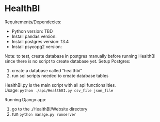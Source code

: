 # HealthBI

Requirements/Dependecies:
- Python version: TBD
- Install pandas version:
- Install postgres version: 13.4
- Install psycopg2 version:

Note: to test, create database in postgres manually before running HealthBI since there is no script to create database yet.
Setup Postgres:
1. create a database called "healthbi"
2. run sql scripts needed to create database tables

HealthBI.py is the main script with all api functionalities.
<br>
Usage: `python ./api/HealthBI.py csv_file json_file`

Running Django app:
1. go to the ./HealthBI/Website directory
2. run `python manage.py runserver`
